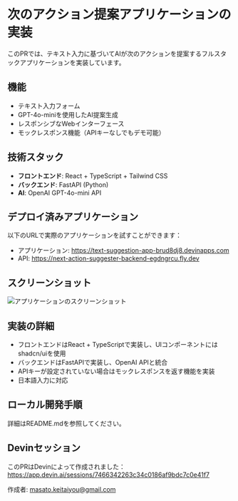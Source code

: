 # 次のアクション提案アプリケーションの実装

このPRでは、テキスト入力に基づいてAIが次のアクションを提案するフルスタックアプリケーションを実装しています。

## 機能
- テキスト入力フォーム
- GPT-4o-miniを使用したAI提案生成
- レスポンシブなWebインターフェース
- モックレスポンス機能（APIキーなしでもデモ可能）

## 技術スタック
- **フロントエンド**: React + TypeScript + Tailwind CSS
- **バックエンド**: FastAPI (Python)
- **AI**: OpenAI GPT-4o-mini API

## デプロイ済みアプリケーション
以下のURLで実際のアプリケーションを試すことができます：
- アプリケーション: https://text-suggestion-app-brud8dj8.devinapps.com
- API: https://next-action-suggester-backend-egdngrcu.fly.dev

## スクリーンショット
![アプリケーションのスクリーンショット](/home/ubuntu/screenshots/localhost_5173_022539.png)

## 実装の詳細
- フロントエンドはReact + TypeScriptで実装し、UIコンポーネントにはshadcn/uiを使用
- バックエンドはFastAPIで実装し、OpenAI APIと統合
- APIキーが設定されていない場合はモックレスポンスを返す機能を実装
- 日本語入力に対応

## ローカル開発手順
詳細はREADME.mdを参照してください。

## Devinセッション
このPRはDevinによって作成されました：https://app.devin.ai/sessions/7466342263c34c0186af9bdc7c0e41f7

作成者: masato.keitaiyou@gmail.com
